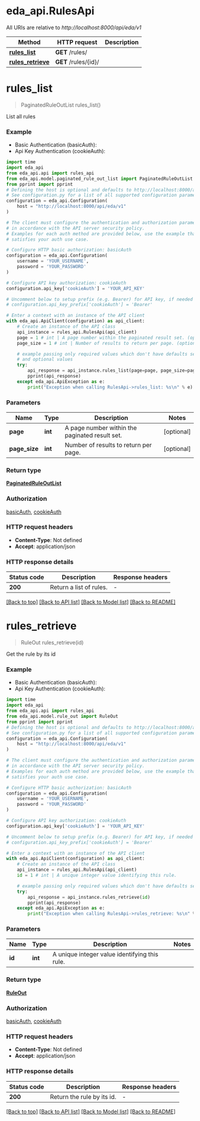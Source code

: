# eda_api.RulesApi

All URIs are relative to *http://localhost:8000/api/eda/v1*

Method | HTTP request | Description
------------- | ------------- | -------------
[**rules_list**](RulesApi.md#rules_list) | **GET** /rules/ | 
[**rules_retrieve**](RulesApi.md#rules_retrieve) | **GET** /rules/{id}/ | 


# **rules_list**
> PaginatedRuleOutList rules_list()



List all rules

### Example

* Basic Authentication (basicAuth):
* Api Key Authentication (cookieAuth):

```python
import time
import eda_api
from eda_api.api import rules_api
from eda_api.model.paginated_rule_out_list import PaginatedRuleOutList
from pprint import pprint
# Defining the host is optional and defaults to http://localhost:8000/api/eda/v1
# See configuration.py for a list of all supported configuration parameters.
configuration = eda_api.Configuration(
    host = "http://localhost:8000/api/eda/v1"
)

# The client must configure the authentication and authorization parameters
# in accordance with the API server security policy.
# Examples for each auth method are provided below, use the example that
# satisfies your auth use case.

# Configure HTTP basic authorization: basicAuth
configuration = eda_api.Configuration(
    username = 'YOUR_USERNAME',
    password = 'YOUR_PASSWORD'
)

# Configure API key authorization: cookieAuth
configuration.api_key['cookieAuth'] = 'YOUR_API_KEY'

# Uncomment below to setup prefix (e.g. Bearer) for API key, if needed
# configuration.api_key_prefix['cookieAuth'] = 'Bearer'

# Enter a context with an instance of the API client
with eda_api.ApiClient(configuration) as api_client:
    # Create an instance of the API class
    api_instance = rules_api.RulesApi(api_client)
    page = 1 # int | A page number within the paginated result set. (optional)
    page_size = 1 # int | Number of results to return per page. (optional)

    # example passing only required values which don't have defaults set
    # and optional values
    try:
        api_response = api_instance.rules_list(page=page, page_size=page_size)
        pprint(api_response)
    except eda_api.ApiException as e:
        print("Exception when calling RulesApi->rules_list: %s\n" % e)
```


### Parameters

Name | Type | Description  | Notes
------------- | ------------- | ------------- | -------------
 **page** | **int**| A page number within the paginated result set. | [optional]
 **page_size** | **int**| Number of results to return per page. | [optional]

### Return type

[**PaginatedRuleOutList**](PaginatedRuleOutList.md)

### Authorization

[basicAuth](../README.md#basicAuth), [cookieAuth](../README.md#cookieAuth)

### HTTP request headers

 - **Content-Type**: Not defined
 - **Accept**: application/json


### HTTP response details

| Status code | Description | Response headers |
|-------------|-------------|------------------|
**200** | Return a list of rules. |  -  |

[[Back to top]](#) [[Back to API list]](../README.md#documentation-for-api-endpoints) [[Back to Model list]](../README.md#documentation-for-models) [[Back to README]](../README.md)

# **rules_retrieve**
> RuleOut rules_retrieve(id)



Get the rule by its id

### Example

* Basic Authentication (basicAuth):
* Api Key Authentication (cookieAuth):

```python
import time
import eda_api
from eda_api.api import rules_api
from eda_api.model.rule_out import RuleOut
from pprint import pprint
# Defining the host is optional and defaults to http://localhost:8000/api/eda/v1
# See configuration.py for a list of all supported configuration parameters.
configuration = eda_api.Configuration(
    host = "http://localhost:8000/api/eda/v1"
)

# The client must configure the authentication and authorization parameters
# in accordance with the API server security policy.
# Examples for each auth method are provided below, use the example that
# satisfies your auth use case.

# Configure HTTP basic authorization: basicAuth
configuration = eda_api.Configuration(
    username = 'YOUR_USERNAME',
    password = 'YOUR_PASSWORD'
)

# Configure API key authorization: cookieAuth
configuration.api_key['cookieAuth'] = 'YOUR_API_KEY'

# Uncomment below to setup prefix (e.g. Bearer) for API key, if needed
# configuration.api_key_prefix['cookieAuth'] = 'Bearer'

# Enter a context with an instance of the API client
with eda_api.ApiClient(configuration) as api_client:
    # Create an instance of the API class
    api_instance = rules_api.RulesApi(api_client)
    id = 1 # int | A unique integer value identifying this rule.

    # example passing only required values which don't have defaults set
    try:
        api_response = api_instance.rules_retrieve(id)
        pprint(api_response)
    except eda_api.ApiException as e:
        print("Exception when calling RulesApi->rules_retrieve: %s\n" % e)
```


### Parameters

Name | Type | Description  | Notes
------------- | ------------- | ------------- | -------------
 **id** | **int**| A unique integer value identifying this rule. |

### Return type

[**RuleOut**](RuleOut.md)

### Authorization

[basicAuth](../README.md#basicAuth), [cookieAuth](../README.md#cookieAuth)

### HTTP request headers

 - **Content-Type**: Not defined
 - **Accept**: application/json


### HTTP response details

| Status code | Description | Response headers |
|-------------|-------------|------------------|
**200** | Return the rule by its id. |  -  |

[[Back to top]](#) [[Back to API list]](../README.md#documentation-for-api-endpoints) [[Back to Model list]](../README.md#documentation-for-models) [[Back to README]](../README.md)

